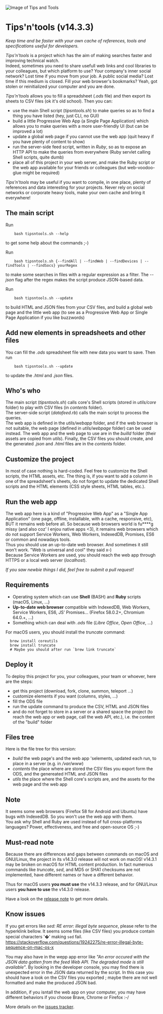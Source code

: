 ![Image of Tips and Tools](https://github.com/pylapp/Tips-n-tools/blob/master/picture.png)

# Tips'n'tools (v14.3.3)

  <em>Keep time and be faster with your own cache of references, tools and specifications useful for developers.</em>

  _Tips'n'tools_ is a project which has the aim of making searches faster and improving technical watch.  
  Indeed, sometimes you need to share usefull web links and cool libraries to your colleagues, but which platform to use?
  Your company's inner social network? Lost time if you move from your job.
  A public social media? Lost time if this medium is closed.
  Fill your web browser's bookmarks? Yeah, got stolen or reinitialized your computer and you are done.  

  _Tips'n'tools_ allows you to fill a spreadsheet (_.ods_ file) and then export its sheets to CSV files (ok it's old school).
  Then you can:  
- use the main Shell script (_tipsntools.sh_) to make queries so as to find a thing you have listed (hey, just CLI, no GUI) 
- build a little Progressive Web App (a Single Page Application) which allows you to make queries with a more user-friendly UI (but can be improved a lot)
- update a global web page if you cannot use the web app (quit heavy if you have plenty of content to show)
- run the server-side feed script, written in _Ruby_, so as to expose an HTTP API to make the queries from everywhere (Ruby servlet calling Shell scripts, quite dumb)
- place all of this project in your web server, and make the Ruby script or the web app available for your friends or colleagues (but web-voodoo-glue might be required)

 _Tips'n'tools_ may be useful if you want to compile, in one place, plenty of references and data interesting for your projects.
  Never rely on social networks or corporate heavy tools, make your own cache and bring it everywhere!


## The main script

 Run
```shell
	bash tipsntools.sh --help
```
 to get some help about the commands ;-)

 Run
```shell
	bash tipsntools.sh {--findAll | --findWeb | --findDevices | --findTools | --findSocs} yourRegex
```
 to make some searches in files with a regular expression as a filter. The _--json_ flag after the regex makes the script produce JSON-based data.

 Run
```shell
	bash tipsntools.sh --update
```
 to build HTML and JSON files from your CSV files, and build a global web page and the little web app (to see as a Progressive Web App or Single Page Application if you like buzzwords)

## Add new elements in spreadsheets and other files

You can fill the _.ods_ spreadsheet file with new data you want to save. Then run
```shell
	bash tipsntools.sh --update
```
to update the _.html_ and _.json_ files.

## Who's who

The main script (_tipsntools.sh_) calls core's Shell scripts (stored in _utils/core_ folder) to play with CSV files (in _contents_ folder).  
The server-side script (_datafeed.rb_) calls the main script to process the queries.  
The web app is defined in the _utils/webapp_ folder, and if the web browser is not suitable, the web page (defined in _utils/webpage_ folder) can be used instead.
The web app and the web page to use are in the _builld_ folder (their assets are copied from _utils_).
Finally, the CSV files you should create, and the generated _.json_ and _.html_ files are in the _contents_ folder.

## Customize the project

In most of case nothing is hard-coded. Feel free to customize the Shell scripts, the HTML assets, etc.
The thing is, if you want to add a column in one of the spreadsheet's sheets, do not forget to update the dedicated Shell scripts and the HTML elements (CSS style sheets, HTML tables, etc.).

## Run the web app

The web app here is a kind of "Progressive Web App" as a "Single App Application" (one page, offline, installable, with a cache, responsive, etc), BUT it remains web before all.
So because web browsers world is fu****g missy (and also coz' I enjou native apps <3), it remains web browsers which do not support Service Workers, Web Workers, IndexedDB, Promises, ES6 or common and nowadays tools.  
Thus you should use an up-to-date web browser. And sometimes it still won't work. "Web is universal and cool" they said x-)  
Because Service Workers are used, you should reach the web app through HTTPS or a local web server (_localhost_).

_If you saw newbie things I did, feel free to submit a pull request!_

## Requirements

- Operating system which can use **Shell** (BASH) and **Ruby** scripts (macOS, Linux, ...)
- **Up-to-date web browser** compatible with IndexedDB, Web Workers, Service Workers, ES6, JS' Promises... (Firefox 58.0.2+, Chromium 64.0.+, ...)
- Something which can deal with _.ods_ file (_Libre Office_, _Open Office_, ...)

For macOS users, you should install the _truncate_ command:
```shell
  brew install coreutils
  brew install truncate
  # Maybe you should after run `brew link truncate`
```

## Deploy it

To deploy this project for you, your colleagues, your team or whoever, here are the steps:
- get this project (download, fork, clone, summon, teleport ...)
- customize elements if you want (columns, styles, ...)
- fill the ODS file
- run the update command to produce the CSV, HTML and JSON files
- and do not forget to store in a server or a shared space the project (to reach the web app or web page, call the web API, etc.), i.e. the content of the "build" folder

## Files tree

Here is the file tree for this version:
- _build_ the web page's and the web app 'selements, updated each run, to place in a server (e.g. in _/var/www_)
- _contents_ the place where are stored the CSV files you export form the ODS, and the genereated HTML and JSON files
- _utils_ the place where the Shell core's scripts are, and the assets for the web page and the web app

## Note

It seems some web browsers (Firefox 58 for Android and Ubuntu) have bugs with IndexedDB. So you won't use the web app with them.  
You ask why Shell and Ruby are used instead of full cross-platforms languages? Power, effectiveness, and free and open-source OS ;-)  

## Must-read note

Because there are differences and gaps between commands on macOS and GNU/Linux, the project in its v14.3.0 release will not work on macOS! v14.3.1 may be broken on macOS for HTML content production.
In fact numerous commands like _truncate_, _sed_, and MD5 or SHA1 checksums are not implemented, have different names or have a different behavior.

Thus for macOS users **you must use** the v14.3.3 release, and for GNU/Linux users **you have to use** the v14.3.0 release.

Have a look on the [release note](https://github.com/pylapp/Tips-n-tools/blob/master/CHANGELOG.md) to get more details.

## Know issues

If you get errors like _sed: RE error: illegal byte sequence_, please refer to the hyperklink bellow.
It seems some files (like CSV files) you produce contain special characters '�' making `sed` fail.
https://stackoverflow.com/questions/19242275/re-error-illegal-byte-sequence-on-mac-os-x

You may also have in the wepp app error like _"An error occured with the JSON data gotten from the feed Web API. The degraded mode is still available"_. By looking in the developer console, you may find there is unexpected error in the JSON data returned by the script.
In this case you should have a look on the CSV files you exported ; maybe there are not well formatted and make the produced JSON bad.

In addition, if you isntall the web app on your computer, you may have different behaviors if you choose Brave, Chrome or Firefox :-/

More details on the [issues tracker](https://github.com/pylapp/Tips-n-tools/issues).